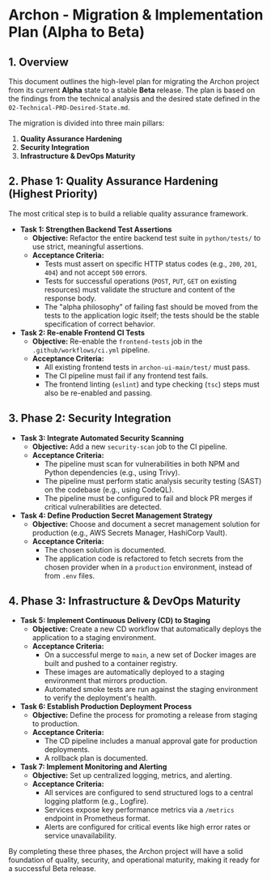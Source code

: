 # Archon - Migration & Implementation Plan (Alpha to Beta)

## 1. Overview

This document outlines the high-level plan for migrating the Archon project from its current **Alpha** state to a stable **Beta** release. The plan is based on the findings from the technical analysis and the desired state defined in the `02-Technical-PRD-Desired-State.md`.

The migration is divided into three main pillars:
1.  **Quality Assurance Hardening**
2.  **Security Integration**
3.  **Infrastructure & DevOps Maturity**

## 2. Phase 1: Quality Assurance Hardening (Highest Priority)

The most critical step is to build a reliable quality assurance framework.

*   **Task 1: Strengthen Backend Test Assertions**
    *   **Objective:** Refactor the entire backend test suite in `python/tests/` to use strict, meaningful assertions.
    *   **Acceptance Criteria:**
        *   Tests must assert on specific HTTP status codes (e.g., `200`, `201`, `404`) and not accept `500` errors.
        *   Tests for successful operations (`POST`, `PUT`, `GET` on existing resources) must validate the structure and content of the response body.
        *   The "alpha philosophy" of failing fast should be moved from the tests to the application logic itself; the tests should be the stable specification of correct behavior.
*   **Task 2: Re-enable Frontend CI Tests**
    *   **Objective:** Re-enable the `frontend-tests` job in the `.github/workflows/ci.yml` pipeline.
    *   **Acceptance Criteria:**
        *   All existing frontend tests in `archon-ui-main/test/` must pass.
        *   The CI pipeline must fail if any frontend test fails.
        *   The frontend linting (`eslint`) and type checking (`tsc`) steps must also be re-enabled and passing.

## 3. Phase 2: Security Integration

*   **Task 3: Integrate Automated Security Scanning**
    *   **Objective:** Add a new `security-scan` job to the CI pipeline.
    *   **Acceptance Criteria:**
        *   The pipeline must scan for vulnerabilities in both NPM and Python dependencies (e.g., using Trivy).
        *   The pipeline must perform static analysis security testing (SAST) on the codebase (e.g., using CodeQL).
        *   The pipeline must be configured to fail and block PR merges if critical vulnerabilities are detected.
*   **Task 4: Define Production Secret Management Strategy**
    *   **Objective:** Choose and document a secret management solution for production (e.g., AWS Secrets Manager, HashiCorp Vault).
    *   **Acceptance Criteria:**
        *   The chosen solution is documented.
        *   The application code is refactored to fetch secrets from the chosen provider when in a `production` environment, instead of from `.env` files.

## 4. Phase 3: Infrastructure & DevOps Maturity

*   **Task 5: Implement Continuous Delivery (CD) to Staging**
    *   **Objective:** Create a new CD workflow that automatically deploys the application to a staging environment.
    *   **Acceptance Criteria:**
        *   On a successful merge to `main`, a new set of Docker images are built and pushed to a container registry.
        *   These images are automatically deployed to a staging environment that mirrors production.
        *   Automated smoke tests are run against the staging environment to verify the deployment's health.
*   **Task 6: Establish Production Deployment Process**
    *   **Objective:** Define the process for promoting a release from staging to production.
    *   **Acceptance Criteria:**
        *   The CD pipeline includes a manual approval gate for production deployments.
        *   A rollback plan is documented.
*   **Task 7: Implement Monitoring and Alerting**
    *   **Objective:** Set up centralized logging, metrics, and alerting.
    *   **Acceptance Criteria:**
        *   All services are configured to send structured logs to a central logging platform (e.g., Logfire).
        *   Services expose key performance metrics via a `/metrics` endpoint in Prometheus format.
        *   Alerts are configured for critical events like high error rates or service unavailability.

By completing these three phases, the Archon project will have a solid foundation of quality, security, and operational maturity, making it ready for a successful Beta release.
